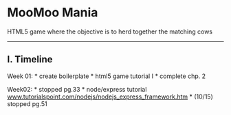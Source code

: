 # MooMoo Mania
HTML5 game where the objective is to herd together the matching cows

-----------------------------------------------
I. Timeline
-----------------------------------------------
Week 01:
	* create boilerplate
	* html5 game tutorial I
	* complete chp. 2

Week02:
	* stopped pg.33
	* node/express tutorial
		www.tutorialspoint.com/nodejs/nodejs_express_framework.htm
	* (10/15) stopped pg.51
